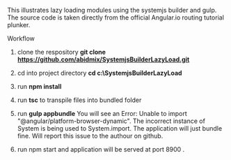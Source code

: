 This illustrates lazy loading modules using the systemjs builder and gulp. The source code is taken directly from the official Angular.io routing tutorial plunker.

Workflow

1. clone the respository **git clone https://github.com/abidmix/SystemjsBuilderLazyLoad.git**

2. cd into project directory **cd c:\SystemjsBuilderLazyLoad**

3. run **npm install**

4. run **tsc** to transpile files into bundled folder

5. run **gulp appbundle** You will see an Error: Unable to import "@angular/platform-browser-dynamic". The incorrect instance of System is being used to System.import. The application will just bundle fine. Will report this issue to the authour on github.


6. run npm start
and application will be served at port 8900 .

